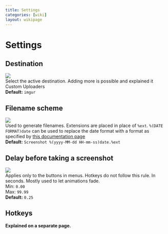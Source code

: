 ```yaml
---
title: Settings
categories: [wiki]
layout: wikipage
---
```

# Settings
## Destination
![](http://i.imgur.com/540REFK.png)  
Select the active destination. Adding more is possible and explained it Custom Uploaders  
**Default:** `imgur`
## Filename scheme
![](http://i.imgur.com/RHHEO3K.png)  
Used to generate filenames. Extensions are placed in place of `%ext`. `%(DATE FORMAT)date` can be used to replace the date format with a format as specified by [this documentation page](http://doc.qt.io/qt-5/qdatetime.html#toString)  
**Default:** `Screenshot %(yyyy-MM-dd HH-mm-ss)date.%ext`
## Delay before taking a screenshot
![](http://i.imgur.com/j0D7OqI.png)  
Applies only to the buttons in menus. Hotkeys do not follow this rule. In seconds. Mostly used to let animations fade.  
Min: `0.00`  
Max: `99.99`  
**Default:** `0.25`

## Hotkeys
**Explained on a separate page.**
